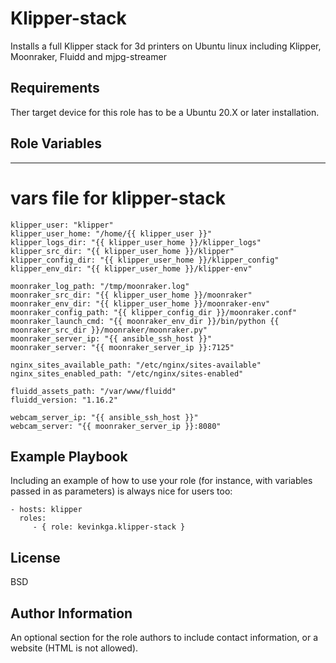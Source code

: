 Klipper-stack
=========

Installs a full Klipper stack for 3d printers on Ubuntu linux including Klipper, Moonraker, Fluidd and mjpg-streamer

Requirements
------------
Ther target device for this role has to be a Ubuntu 20.X or later installation.

Role Variables
--------------

---
# vars file for klipper-stack
```
klipper_user: "klipper"
klipper_user_home: "/home/{{ klipper_user }}"
klipper_logs_dir: "{{ klipper_user_home }}/klipper_logs"
klipper_src_dir: "{{ klipper_user_home }}/klipper"
klipper_config_dir: "{{ klipper_user_home }}/klipper_config"
klipper_env_dir: "{{ klipper_user_home }}/klipper-env"

moonraker_log_path: "/tmp/moonraker.log"
moonraker_src_dir: "{{ klipper_user_home }}/moonraker"
moonraker_env_dir: "{{ klipper_user_home }}/moonraker-env"
moonraker_config_path: "{{ klipper_config_dir }}/moonraker.conf"
moonraker_launch_cmd: "{{ moonraker_env_dir }}/bin/python {{ moonraker_src_dir }}/moonraker/moonraker.py"
moonraker_server_ip: "{{ ansible_ssh_host }}"
moonraker_server: "{{ moonraker_server_ip }}:7125"

nginx_sites_available_path: "/etc/nginx/sites-available"
nginx_sites_enabled_path: "/etc/nginx/sites-enabled"

fluidd_assets_path: "/var/www/fluidd"
fluidd_version: "1.16.2"

webcam_server_ip: "{{ ansible_ssh_host }}"
webcam_server: "{{ moonraker_server_ip }}:8080"
```

Example Playbook
----------------

Including an example of how to use your role (for instance, with variables passed in as parameters) is always nice for users too:

    - hosts: klipper
      roles:
         - { role: kevinkga.klipper-stack }

License
-------

BSD

Author Information
------------------

An optional section for the role authors to include contact information, or a website (HTML is not allowed).
